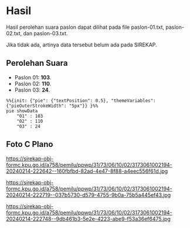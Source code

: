 # Hasil

Hasil perolehan suara paslon dapat dilihat pada file paslon-01.txt, paslon-02.txt, dan paslon-03.txt.

Jika tidak ada, artinya data tersebut belum ada pada SIREKAP.

## Perolehan Suara

 * Paslon 01: **103**.
 * Paslon 02: **110**.
 * Paslon 03: **24**.

```mermaid
%%{init: {"pie": {"textPosition": 0.5}, "themeVariables": {"pieOuterStrokeWidth": "5px"}} }%%
pie showData
    "01" : 103
    "02" : 110
    "03" : 24
```
## Foto C Plano

https://sirekap-obj-formc.kpu.go.id/a758/pemilu/ppwp/31/73/06/10/02/3173061002194-20240214-222642--160fbfbd-82ad-4e47-8f88-a4eec556f61d.jpg

https://sirekap-obj-formc.kpu.go.id/a758/pemilu/ppwp/31/73/06/10/02/3173061002194-20240214-222719--037b5730-d579-4755-9b0a-75b5a445ef43.jpg

https://sirekap-obj-formc.kpu.go.id/a758/pemilu/ppwp/31/73/06/10/02/3173061002194-20240214-222748--9db461b3-5e2e-4223-abe9-f53a36ef6475.jpg
